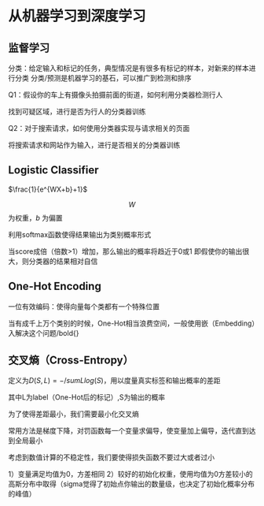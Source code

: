 # 从机器学习到深度学习

## 监督学习

分类：给定输入和标记的任务，典型情况是有很多有标记的样本，对新来的样本进行分类
分类/预测是机器学习的基石，可以推广到检测和排序

Q1：假设你的车上有摄像头拍摄前面的街道，如何利用分类器检测行人

找到可疑区域，进行是否为行人的分类器训练

Q2：对于搜索请求，如何使用分类器实现与请求相关的页面

将搜索请求和网站作为输入，进行是否相关的分类器训练

## Logistic Classifier

$\frac{1}{e^{WX+b}+1}$

$$W$$ 为权重，$b$ 为偏置

利用softmax函数使得结果输出为类别概率形式

当score成倍（倍数>1）增加，那么输出的概率将趋近于0或1
即假使你的输出很大，则分类器的结果相对自信

## One-Hot Encoding
一位有效编码：使得向量每个类都有一个特殊位置

当有成千上万个类别的时候，One-Hot相当浪费空间，一般使用嵌（Embedding）入解决这个问题/bold{}

## 交叉熵（Cross-Entropy）

定义为$D(S,L)=-/sum{Llog(S)}$，用以度量真实标签和输出概率的差距

其中L为label（One-Hot后的标记）,S为输出的概率

为了使得差距最小，我们需要最小化交叉熵

常用方法是梯度下降，对罚函数每一个变量求偏导，使变量加上偏导，迭代直到达到全局最小

考虑到数值计算的不稳定性，我们要使得损失函数不要过大或者过小

1）变量满足均值为0，方差相同
2）较好的初始化权重，使用均值为0方差较小的高斯分布中取得（sigma觉得了初始点你输出的数量级，也决定了初始化概率分布的峰值）
